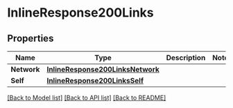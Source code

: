 # InlineResponse200Links

## Properties

Name | Type | Description | Notes
------------ | ------------- | ------------- | -------------
**Network** | [**InlineResponse200LinksNetwork**](inline_response_200__links_network.md) |  | 
**Self** | [**InlineResponse200LinksSelf**](inline_response_200__links_self.md) |  | 

[[Back to Model list]](../README.md#documentation-for-models) [[Back to API list]](../README.md#documentation-for-api-endpoints) [[Back to README]](../README.md)


